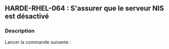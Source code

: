 ## HARDE-RHEL-064 : S'assurer que le serveur NIS est désactivé

### Description

Lancer la commande suivante :

